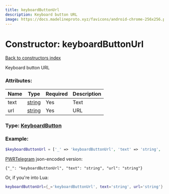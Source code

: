 ```yaml
---
title: keyboardButtonUrl
description: Keyboard button URL
image: https://docs.madelineproto.xyz/favicons/android-chrome-256x256.png
---
```

# Constructor: keyboardButtonUrl  
[Back to constructors index](index.md)



Keyboard button URL

### Attributes:

| Name     |    Type       | Required | Description |
|----------|---------------|----------|-------------|
|text|[string](../types/string.md) | Yes|Text|
|url|[string](../types/string.md) | Yes|URL|



### Type: [KeyboardButton](../types/KeyboardButton.md)


### Example:

```php
$keyboardButtonUrl = ['_' => 'keyboardButtonUrl', 'text' => 'string', 'url' => 'string'];
```  

[PWRTelegram](https://pwrtelegram.xyz) json-encoded version:

```
{"_": "keyboardButtonUrl", "text": "string", "url": "string"}
```


Or, if you're into Lua:

```lua
keyboardButtonUrl={_='keyboardButtonUrl', text='string', url='string'}

```


